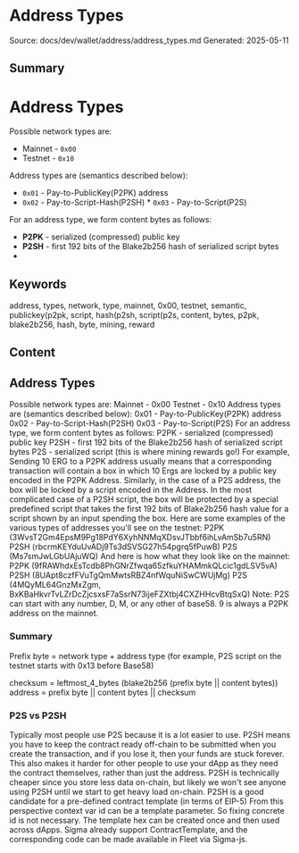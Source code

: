 # Address Types
Source: docs/dev/wallet/address/address_types.md
Generated: 2025-05-11

## Summary
# Address Types 


Possible network types are:

* Mainnet - `0x00`
* Testnet - `0x10`

Address types are (semantics described below):

* `0x01` - Pay-to-PublicKey(P2PK) address
* `0x02` - Pay-to-Script-Hash(P2SH) * `0x03` - Pay-to-Script(P2S)


For an address type, we form content bytes as follows:

* **P2PK** - serialized (compressed) public key
* **P2SH** - first 192 bits of the Blake2b256 hash of serialized script bytes
*

## Keywords
address, types, network, type, mainnet, 0x00, testnet, semantic, publickey(p2pk, script, hash(p2sh, script(p2s, content, bytes, p2pk, blake2b256, hash, byte, mining, reward

## Content
## Address Types
Possible network types are:
Mainnet - 0x00
Testnet - 0x10
Address types are (semantics described below):
0x01 - Pay-to-PublicKey(P2PK) address
0x02 - Pay-to-Script-Hash(P2SH)
0x03 - Pay-to-Script(P2S)
For an address type, we form content bytes as follows:
P2PK - serialized (compressed) public key
P2SH - first 192 bits of the Blake2b256 hash of serialized script bytes
P2S  - serialized script (this is where mining rewards go!)
For example,
Sending 10 ERG to a P2PK address usually means that a corresponding transaction will contain a box in which 10 Ergs are locked by a public key encoded in the P2PK Address. 
Similarly, in the case of a P2S address, the box will be locked by a script encoded in the Address. 
In the most complicated case of a P2SH script, the box will be protected by a special predefined script that takes the first 192 bits of Blake2b256 hash value for a script shown by an input spending the box.
Here are some examples of the various types of addresses you'll see on the testnet:
P2PK (3WvsT2Gm4EpsM9Pg18PdY6XyhNNMqXDsvJTbbf6ihLvAmSb7u5RN)
P2SH (rbcrmKEYduUvADj9Ts3dSVSG27h54pgrq5fPuwB)
P2S (Ms7smJwLGbUAjuWQ)
And here is how what they look like on the mainnet:
P2PK (9fRAWhdxEsTcdb8PhGNrZfwqa65zfkuYHAMmkQLcic1gdLSV5vA)
P2SH (8UApt8czfFVuTgQmMwtsRBZ4nfWquNiSwCWUjMg)
P2S (4MQyML64GnzMxZgm, BxKBaHkvrTvLZrDcZjcsxsF7aSsrN73ijeFZXtbj4CXZHHcvBtqSxQ)
Note: P2S can start with any number, D, M, or any other of base58. 9 is always a P2PK address on the mainnet.

### Summary
Prefix byte = network type + address type 
(for example, P2S script on the testnet starts with 0x13 before Base58)


checksum = leftmost_4_bytes (blake2b256 (prefix byte || content bytes))
address = prefix byte || content bytes || checksum

### P2S vs P2SH
Typically most people use P2S because it is a lot easier to use. P2SH means you have to keep the contract ready off-chain to be submitted when you create the transaction, and if you lose it, then your funds are stuck forever. This also makes it harder for other people to use your dApp as they need the contract themselves, rather than just the address. P2SH is technically cheaper since you store less data on-chain, but likely we won't see anyone using P2SH until we start to get heavy load on-chain.
P2SH is a good candidate for a pre-defined contract template (in terms of EIP-5) From this perspective context var id can be a template parameter. So fixing concrete id is not necessary. The template hex can be created once and then used across dApps. Sigma already support ContractTemplate, and the corresponding code can be made available in Fleet via Sigma-js.
